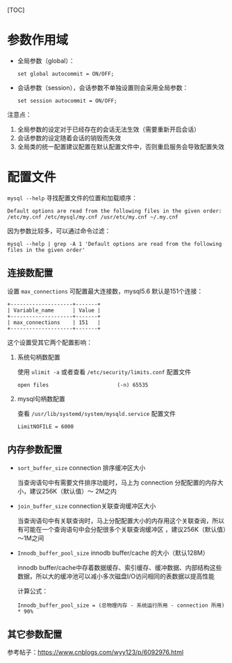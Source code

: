 [TOC]

# 参数作用域

* 全局参数（global）：	

  ```
  set global autocommit = ON/OFF;
  ```

* 会话参数（session），会话参数不单独设置则会采用全局参数：

  ```
  set session autocommit = ON/OFF;
  ```

注意点：

1. 全局参数的设定对于已经存在的会话无法生效（需要重新开启会话）
2. 会话参数的设定随着会话的销毁而失效
3. 全局类的统一配置建议配置在默认配置文件中，否则重启服务会导致配置失效

# 配置文件

`mysql --help` 寻找配置文件的位置和加载顺序：

```
Default options are read from the following files in the given order:
/etc/my.cnf /etc/mysql/my.cnf /usr/etc/my.cnf ~/.my.cnf
```

因为参数比较多，可以通过命令过滤：

```
mysql --help | grep -A 1 'Default options are read from the following files in the given order'
```

## 连接数配置

设置 `max_connections` 可配置最大连接数，mysql5.6 默认是151个连接：

```
+--------------------+-------+
| Variable_name      | Value |
+--------------------+-------+
| max_connections    | 151   |
+--------------------+-------+
```

这个设置受其它两个配置影响：

1. 系统句柄数配置

   使用 `ulimit -a` 或者查看 `/etc/security/limits.conf` 配置文件

   ```
   open files                      (-n) 65535
   ```

2. mysql句柄数配置

   查看 `/usr/lib/systemd/system/mysqld.service` 配置文件

   ```
   LimitNOFILE = 6000
   ```

## 内存参数配置

* `sort_buffer_size` connection 排序缓冲区大小 

  当查询语句中有需要文件排序功能时，马上为 connection 分配配置的内存大小，建议256K（默认值）～ 2M之内

* `join_buffer_size` connection关联查询缓冲区大小

  当查询语句中有关联查询时，马上分配配置大小的内存用这个关联查询，所以有可能在一个查询语句中会分配很多个关联查询缓冲区 ，建议256K（默认值）～1M之间

* `Innodb_buffer_pool_size` innodb buffer/cache 的大小（默认128M）

  innodb buffer/cache中存着数据缓存、索引缓存、缓冲数据、内部结构这些数据，所以大的缓冲池可以减小多次磁盘I/O访问相同的表数据以提高性能

  计算公式：

  ```
  Innodb_buffer_pool_size = (总物理内存 - 系统运行所用 - connection 所用) * 90%
  ```

## 其它参数配置

参考帖子：https://www.cnblogs.com/wyy123/p/6092976.html



